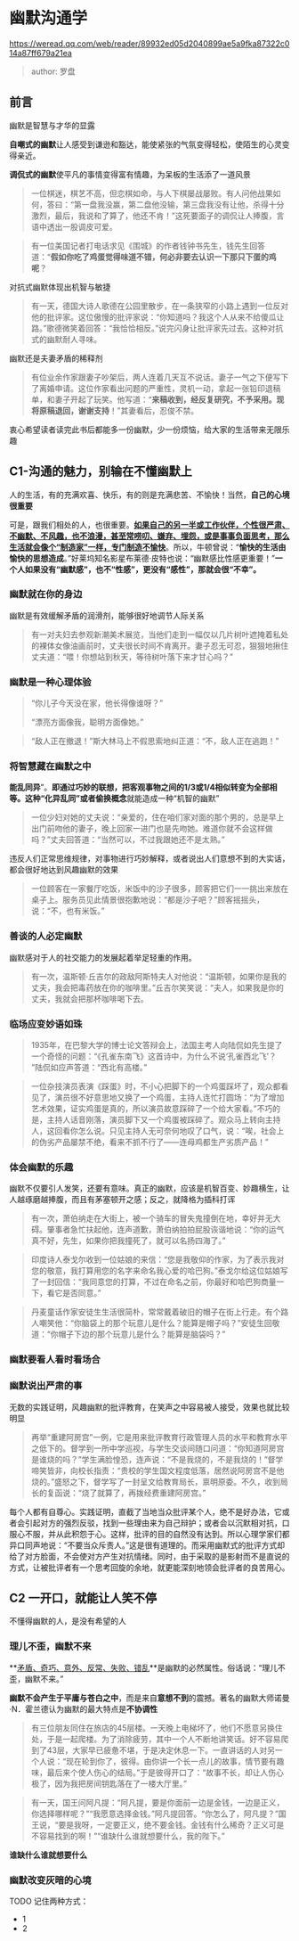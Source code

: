 # 幽默沟通学

https://weread.qq.com/web/reader/89932ed05d2040899ae5a9fka87322c014a87ff679a21ea

> author: 罗盘

## 前言

幽默是智慧与才华的显露

**自嘲式的幽默**让人感受到谦逊和豁达，能使紧张的气氛变得轻松，使陌生的心灵变得亲近。

**调侃式的幽默**使平凡的事情变得富有情趣，为呆板的生活添了一道风景

> 一位棋迷，棋艺不高，但恋棋如命，与人下棋屡战屡败。有人问他战果如何，答曰：“第一盘我没赢，第二盘他没输，第三盘我没有让他，杀得十分激烈，最后，我说和了算了，他还不肯！”这死要面子的调侃让人捧腹，言语中透出一股调皮可爱。

> 有一位美国记者打电话求见《围城》的作者钱钟书先生，钱先生回答道：“**假如你吃了鸡蛋觉得味道不错，何必非要去认识一下那只下蛋的鸡呢**？

对抗式幽默体现出机智与敏捷

> 有一天，德国大诗人歌德在公园里散步，在一条狭窄的小路上遇到一位反对他的批评家。这位傲慢的批评家说：“你知道吗？我这个人从来不给傻瓜让路。”歌德微笑着回答：“我恰恰相反。”说完闪身让批评家先过去。这种对抗式的幽默耐人寻味。

幽默还是夫妻矛盾的稀释剂

> 有位业余作家跟妻子吵架后，两人连着几天互不说话。妻子一气之下便写下了离婚申请。这位作家看出问题的严重性，灵机一动，拿起一张铅印退稿单，和妻子开起了玩笑。他写道：“**来稿收到，经反复研究，不予采用。现将原稿退回，谢谢支持**！”其妻看后，忍俊不禁。

衷心希望读者读完此书后都能多一份幽默，少一份烦恼，给大家的生活带来无限乐趣



## C1-沟通的魅力，别输在不懂幽默上

人的生活，有的充满欢喜、快乐，有的则是充满悲苦、不愉快！当然，**自己的心境很重要**

可是，跟我们相处的人，也很重要。**<u>如果自己的另一半或工作伙伴，个性很严肃、不幽默、不风趣，也不浪漫，甚至常唠叨、嫌弃、埋怨，或是事事负面思考，那么生活就会像个“制造家”一样，专门制造不愉快</u>**。所以，牛顿曾说：“**愉快的生活由愉快的思想造成**。”好莱坞知名影星布莱德·皮特也说：“幽默感比性感更重要！”**一个人如果没有“幽默感”，也不“性感”，更没有“感性”，那就会很“不幸”。**

### 幽默就在你的身边

幽默是有效缓解矛盾的润滑剂，能够很好地调节人际关系

> 有一对夫妇去参观新潮美术展览，当他们走到一幅仅以几片树叶遮掩着私处的裸体女像油画前时，丈夫很长时间不肯离开。妻子忍无可忍，狠狠地揪住丈夫道：“喂！你想站到秋天，等待树叶落下来才甘心吗？”

### 幽默是一种心理体验

> “你儿子今天没在家，他长得像谁呀？”
>
> “漂亮方面像我，聪明方面像她。”

> “敌人正在撤退！”斯大林马上不假思索地纠正道：“不，敌人正在逃跑！”

### 将智慧藏在幽默之中

**能乱同异**”。**即通过巧妙的联想，把客观事物之间的1/3或1/4相似转变为全部相等。这种“化异乱同”或者偷换概念**就能造成一种“机智的幽默”

> 一位少妇对她的丈夫说：“亲爱的，住在咱们家对面的那个男的，总是早上出门前吻他的妻子，晚上回家一进门也是先吻她。难道你就不会这样做吗？”丈夫回答道：“当然可以，不过我跟她还不是太熟。”

违反人们正常思维规律，对事物进行巧妙解释，或者说出人们意想不到的大实话，都会很好地达到风趣幽默的效果

> 一位顾客在一家餐厅吃饭，米饭中的沙子很多，顾客把它们一一挑出来放在桌子上。服务员见此情景很抱歉地说：“都是沙子吧？”顾客摇摇头，说：“不，也有米饭。”

### 善谈的人必定幽默

幽默感对于人的社交能力的发展起着举足轻重的作用。

> 有一次，温斯顿·丘吉尔的政敌阿斯特夫人对他说：“温斯顿，如果你是我的丈夫，我会把毒药放在你的咖啡里。”丘吉尔笑笑说：“夫人，如果我是你的丈夫，我就会把那杯咖啡喝下去。

### 临场应变妙语如珠

> 1935年，在巴黎大学的博士论文答辩会上，法国主考人向陆侃如先生提了一个奇怪的问题：“《孔雀东南飞》这首诗中，为什么不说‘孔雀西北飞’？ ”陆侃如应声答道：“西北有高楼。”

> 一位杂技演员表演《踩蛋》时，不小心把脚下的一个鸡蛋踩坏了，观众都看见了，演员很不好意思地又换了一个鸡蛋，主持人连忙打圆场：“为了增加艺术效果，证实鸡蛋是真的，所以演员故意踩碎了一个给大家看。”不巧的是，主持人话音刚落，演员脚下又一个鸡蛋被踩碎了。观众马上转向主持人，这回看你怎么说。只见主持人无可奈何地叹了口气，说：“唉，社会上的伪劣产品屡禁不绝，看来不抓不行了——连母鸡都生产劣质产品！”

### 体会幽默的乐趣

幽默不仅要引人发笑，还要有意味。真正的幽默，应该是机智百变、妙趣横生，让人越琢磨越捧腹，而且有茅塞顿开之感；反之，就降格为插科打诨

> 有一次，萧伯纳走在大街上，被一个骑车的冒失鬼撞倒在地，幸好并无大碍。肇事者急忙扶起他，连声道歉，萧伯纳拍拍屁股诙谐地说：“你的运气真不好，先生，如果你把我撞死了，就可以名扬四海了。”

> 印度诗人泰戈尔收到一位姑娘的来信：“您是我敬仰的作家，为了表示我对您的敬意，我打算用您的名字来命名我心爱的哈巴狗。”泰戈尔给这位姑娘写了一封回信：“我同意您的打算，不过在命名之前，你最好和哈巴狗商量一下，看它是否同意。”

> 丹麦童话作家安徒生生活很简朴，常常戴着破旧的帽子在街上行走。有个路人嘲笑他：“你脑袋上的那个玩意儿是什么？能算是帽子吗？”安徒生回敬道：“你帽子下边的那个玩意儿是什么？能算是脑袋吗？”



### 幽默要看人看时看场合

### 幽默说出严肃的事

无数的实践证明，风趣幽默的批评教育，在笑声之中容易被人接受，效果也就比较明显

> 再举“重建阿房宫”一例，它是用来批评教育行政管理人员的水平和教育水平之低下的。督学到一所中学巡视，与学生交谈间随口问道：“你知道阿房宫是谁烧的吗？”学生满脸惶恐，连声说：“不是我烧的，不是我烧的！”督学啼笑皆非，向校长指责：“贵校的学生国文程度低落，居然说阿房宫不是他烧的。”盛怒之下，督学写了一封呈文给教育局长，禀明原委。不久，收到局长的复函说：“烧了就算了，再拨经费重建阿房宫。”

每个人都有自尊心。实践证明，直截了当地当众批评某个人，绝不是好办法，它或者会引起对方的强烈反驳，找到一些理由来为自己辩护；或者会以沉默相对抗，口服心不服，并从此积怨于心。这样，批评的目的自然没有达到。所以心理学家们都异口同声地说：“不要当众斥责人。”这是很有道理的。而采用幽默式的批评方式却给了对方脸面，不会使对方产生对抗情绪。同时，由于采取的是影射而不是直说的方式，让被批评者有一个思考回旋的余地，就更能深刻地领会批评者的良苦用心。



## C2 一开口，就能让人笑不停

不懂得幽默的人，是没有希望的人

### 理儿不歪，幽默不来

**<u>矛盾、奇巧、意外、反常、失败、错乱</u>**是幽默的必然属性。俗话说：“理儿不歪，幽默不来。”

**幽默不会产生于平庸与苍白之中**，而是来自**意想不到**的震撼。著名的幽默大师诺曼·N．霍兰德认为幽默的最大特点是**不协调性**

> 有三位朋友同住在旅店的45层楼。一天晚上电梯坏了，他们不愿意另换住处，于是一起爬楼。为了消除疲劳，其中一个人不断地讲笑话。好不容易爬到了43层，大家早已疲惫不堪，于是决定休息一下。一直讲话的人对另一个人说：“现在轮到你了，彼得。由你讲一个长一点儿的故事，情节要有趣味，最后来个使人伤心的结局。”于是彼得开口了：“故事不长，却让人伤心极了，因为我把房间钥匙落在了一楼大厅里。”

> 有一天，国王问阿凡提：“阿凡提，要是你面前一边是金钱，一边是正义，你选择哪样呢？”“我愿意选择金钱。”阿凡提回答。“你怎么了，阿凡提？”国王说，“要是我呀，一定要正义，绝不要金钱。金钱有什么稀奇？正义可是不容易找到的啊！”“谁缺什么谁就想要什么，我的陛下。”

**谁缺什么谁就想要什么**



### 幽默改变灰暗的心境







TODO 记住两种方式：

- 1
- 2





















